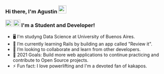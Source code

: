 <!---
A-Lupi/A-Lupi is a ✨ special ✨ repository because its `README.md` (this file) appears on your GitHub profile.
You can click the Preview link to take a look at your changes.
--->

### Hi there, I'm Agustin <img src="https://media.giphy.com/media/hvRJCLFzcasrR4ia7z/giphy.gif" width="25px">
<a href="https://twitter.com/A_Lupi_">
  <img align="left" alt="Abhishek Naidu | Twitter" width="22px" src="https://raw.githubusercontent.com/peterthehan/peterthehan/master/assets/twitter.svg" />
</a>
<a href="https://www.linkedin.com/in/lupiagustin/">
  <img align="left" alt="Abhishek's LinkedIN" width="22px" src="https://raw.githubusercontent.com/peterthehan/peterthehan/master/assets/linkedin.svg" />
</a>

### I'm a Student and Developer!
- :desktop_computer: I'm studyng Data Science at University of Buenos Aires.  
- 🌱 I’m currently learning Rails by building an app called "Review it".
- 👯 I’m looking to collaborate and learn from other developers.
- 🥅 2021 Goals: Build more web applications to continue practicing and contribute to Open Source projects.
- ⚡ Fun fact: I love powerlifting and I'm a devoted fan of kakapos.





